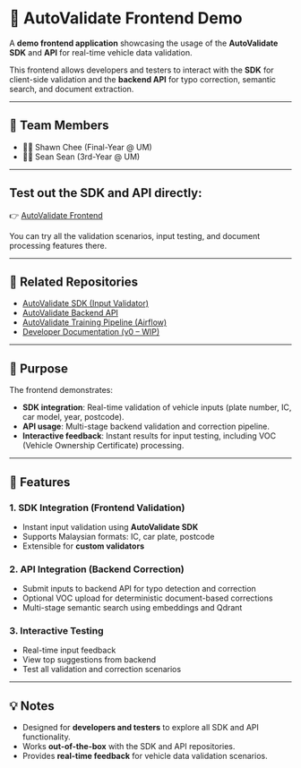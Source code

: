 # 🚗 AutoValidate Frontend Demo

A **demo frontend application** showcasing the usage of the **AutoValidate SDK** and **API** for real-time vehicle data validation.

This frontend allows developers and testers to interact with the **SDK** for client-side validation and the **backend API** for typo correction, semantic search, and document extraction.

---

## 👥 Team Members  
- 👨‍💻 Shawn Chee (Final-Year @ UM)  
- 👨‍💻 Sean Sean (3rd-Year @ UM)  

---
## Test out the **SDK and API directly**:  
👉 [AutoValidate Frontend](https://autovalidate-api-demo.vercel.app/)  

You can try all the validation scenarios, input testing, and document processing features there.  

---
## 🔗 Related Repositories  

- [AutoValidate SDK (Input Validator)](https://github.com/Seann004/Auto-Input-Validator-SDK)  
- [AutoValidate Backend API](https://github.com/Shawnchee/AutoValidate-Backend-API)  
- [AutoValidate Training Pipeline (Airflow)](https://github.com/Shawnchee/AutoValidate-Training-Airflow)  
- [Developer Documentation (v0 – WIP)](https://sss-45.gitbook.io/sss-docs/)  

---

## 🎯 Purpose  

The frontend demonstrates:  

- **SDK integration**: Real-time validation of vehicle inputs (plate number, IC, car model, year, postcode).  
- **API usage**: Multi-stage backend validation and correction pipeline.  
- **Interactive feedback**: Instant results for input testing, including VOC (Vehicle Ownership Certificate) processing.  

---

## 🔧 Features  

### 1. SDK Integration (Frontend Validation)  
- Instant input validation using **AutoValidate SDK**  
- Supports Malaysian formats: IC, car plate, postcode  
- Extensible for **custom validators**  

### 2. API Integration (Backend Correction)  
- Submit inputs to backend API for typo detection and correction  
- Optional VOC upload for deterministic document-based corrections  
- Multi-stage semantic search using embeddings and Qdrant  

### 3. Interactive Testing  
- Real-time input feedback  
- View top suggestions from backend  
- Test all validation and correction scenarios  

---

## 💡 Notes  

- Designed for **developers and testers** to explore all SDK and API functionality.  
- Works **out-of-the-box** with the SDK and API repositories.  
- Provides **real-time feedback** for vehicle data validation scenarios.  
